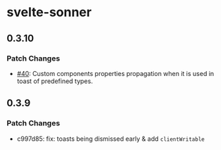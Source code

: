 # svelte-sonner

## 0.3.10

### Patch Changes

-   [#40](https://github.com/wobsoriano/svelte-sonner/pull/40): Custom components properties propagation when it is used in toast of predefined types.

## 0.3.9

### Patch Changes

-   c997d85: fix: toasts being dismissed early & add `clientWritable`
